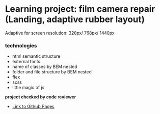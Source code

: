 # Learning project: film camera repair (Landing, adaptive rubber layout)
Adaptive for screen resolution: 320px/ 768px/ 1440px

### technologies
* html semantic structure
* external fonts
* name of classes by BEM nested
* folder and file structure by BEM nested
* flex
* scss
* little magic of js

**project checked by code reviewer**

* [Link to Github Pages](https://oleg-kuzmin.github.io/film-camera-repair/)